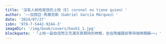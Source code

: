 ```yaml
---
title: '沒有人給他寫信的上校（El coronel no tiene quien）'
author: '——加西亞·馬爾克斯（Gabriel García Márquez）'
date: '2024/07/27'
isbn: '978-7-5442-9244-3'
imageDir: '/img/book/covers/book1_1.jpg'
blockquote: '「上校一副自信而又充滿天真期待的神態，坐在陶爐跟前等待咖啡開鍋⋯⋯」'
---
```



